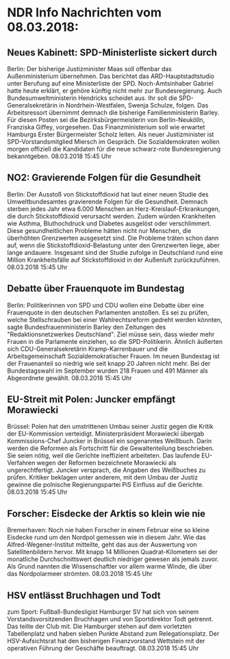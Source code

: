 # NDR Info Nachrichten vom 08.03.2018:


## Neues Kabinett: SPD-Ministerliste sickert durch
Berlin: Der bisherige Justizminister Maas soll offenbar das Außenministerium übernehmen. Das berichtet das ARD-Hauptstadtstudio unter Berufung auf eine Ministerliste der SPD. Noch-Amtsinhaber Gabriel hatte heute erklärt, er gehöre künftig nicht mehr zur Bundesregierung. Auch Bundesumweltministerin Hendricks scheidet aus. Ihr soll die SPD-Generalsekretärin in Nordrhein-Westfalen, Swenja Schulze, folgen. Das Arbeitsressort übernimmt demnach die bisherige Familienministerin Barley. Für diesen Posten sei die Bezirksbürgermeisterin von Berlin-Neukölln, Franziska Giffey, vorgesehen. Das Finanzministerium soll wie erwartet Hamburgs Erster Bürgermeister Scholz leiten. Als neuer Justizminister ist SPD-Vorstandsmitglied Miersch im Gespräch. Die Sozialdemokraten wollen morgen offiziell die Kandidaten für die neue schwarz-rote Bundesregierung bekanntgeben. 08.03.2018 15:45 Uhr 

## NO2: Gravierende Folgen für die Gesundheit
Berlin: Der Ausstoß von Stickstoffdioxid hat laut einer neuen Studie des Umweltbundesamtes gravierende Folgen für die Gesundheit. Demnach sterben jedes Jahr etwa 6.000 Menschen an Herz-Kreislauf-Erkrankungen, die durch Stickstoffdioxid verursacht werden. Zudem würden Krankheiten wie Asthma, Bluthochdruck und Diabetes ausgelöst oder verschlimmert. Diese gesundheitlichen Probleme hätten nicht nur Menschen, die überhöhten Grenzwerten ausgesetzt sind. Die Probleme träten schon dann auf, wenn die Stickstoffdioxid-Belastung unter den Grenzwerten liege, aber lange andauere. Insgesamt sind der Studie zufolge in Deutschland rund eine Million Krankheitsfälle auf Stickstoffdioxid in der Außenluft zurückzuführen. 08.03.2018 15:45 Uhr 

## Debatte über Frauenquote im Bundestag
Berlin:    	Politikerinnen von SPD und CDU wollen eine Debatte über eine Frauenquote in den deutschen Parlamenten anstoßen. Es sei zu prüfen, welche Stellschrauben bei einer Wahlrechtsreform gedreht werden könnten, sagte Bundesfrauenministerin Barley den Zeitungen des "Redaktionsnetzwerkes Deutschland". Ziel müsse sein, dass wieder mehr Frauen in die Parlamente einziehen, so die SPD-Politikerin. Ähnlich äußerten sich CDU-Generalsekretärin Kramp-Karrenbauer und die Arbeitsgemeinschaft Sozialdemokratischer Frauen. Im neuen Bundestag ist der Frauenanteil so niedrig wie seit knapp 20 Jahren nicht mehr. Bei der Bundestagswahl im September wurden 218 Frauen und 491 Männer als Abgeordnete gewählt. 08.03.2018 15:45 Uhr 

## EU-Streit mit Polen: Juncker empfängt Morawiecki
Brüssel: Polen hat den umstrittenen Umbau seiner Justiz gegen die Kritik der EU-Kommission verteidigt. Ministerpräsident Morawiecki übergab Kommissions-Chef Juncker in Brüssel ein sogenanntes Weißbuch. Darin werden die Reformen als Fortschritt für die Gewaltenteilung beschrieben. Sie seien nötig, weil die Gerichte ineffizient arbeiteten. Das laufende EU-Verfahren wegen der Reformen bezeichnete Morawiecki als ungerechtfertigt. Juncker versprach, die Angaben des Weißbuches zu prüfen. Kritiker beklagen unter anderem, mit dem Umbau der Justiz gewinne die polnische Regierungspartei PiS Einfluss auf die Gerichte. 08.03.2018 15:45 Uhr 

## Forscher: Eisdecke der Arktis so klein wie nie
Bremerhaven:      Noch nie haben Forscher in einem Februar eine so kleine Eisdecke rund um den Nordpol gemessen wie in diesem Jahr. Wie das Alfred-Wegener-Institut mitteilte, geht das aus der Auswertung von Satellitenbildern hervor. Mit knapp 14 Millionen Quadrat-Kilometern sei der monatliche Durchschnittswert deutlich niedriger gewesen als jemals zuvor. Als Grund nannten die Wissenschaftler vor allem warme Winde, die über das Nordpolarmeer strömten. 08.03.2018 15:45 Uhr 

## HSV entlässt Bruchhagen und Todt
zum Sport: Fußball-Bundesligist Hamburger SV hat sich von seinem Vorstandsvorsitzenden Bruchhagen und von Sportdirektor Todt getrennt. Das teilte der Club mit. Die Hamburger stehen auf dem vorletzten Tabellenplatz und haben sieben Punkte Abstand zum Relegationsplatz. Der HSV-Aufsichtsrat hat den bisherigen Finanzvorstand Wettstein mit der operativen Führung der Geschäfte beauftragt. 08.03.2018 15:45 Uhr 
